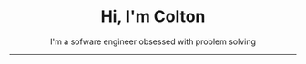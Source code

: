 <h1 align='center'>Hi, I'm Colton</h1>
<p align='center'>I'm a sofware engineer obsessed with problem solving</p>

********************





